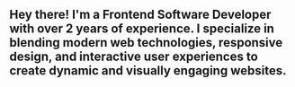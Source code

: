 <h2>Hey there! I'm a Frontend Software Developer with over 2 years of experience. I specialize in blending modern web technologies, responsive design, and interactive user experiences to create dynamic and visually engaging websites.
</h2>
